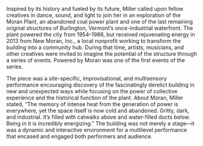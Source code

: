 Inspired by its history and fueled by its future, Miller called upon fellow creatives in dance, sound, and light to join her in an exploration of the Moran Plant, an abandoned coal power plant and one of the last remaining original structures of Burlington, Vermont’s once-industrial waterfront. The plant powered the city from 1954–1986, but received rejuvenating energy in 2013 from New Moran, Inc., a local nonprofit working to transform the building into a community hub. During that time, artists, musicians, and other creatives were invited to imagine the potential of the structure through a series of events. Powered by Moran was one of the first events of the series. 

The piece was a site-specific, improvisational, and multisensory performance encouraging discovery of the fascinatingly derelict building in new and unexpected ways while focusing on the power of collective experience and the historical function of the plant. About Moran, Miller stated, “The memory of intense heat from the generation of power is everywhere, yet the space itself is now cold and abandoned. Gritty, dark, and industrial. It’s filled with catwalks above and water-filled ducts below. Being in it is incredibly energizing.” The building was not merely a stage—it was a dynamic and interactive environment for a multilevel performance that encased and engaged both performers and audience.